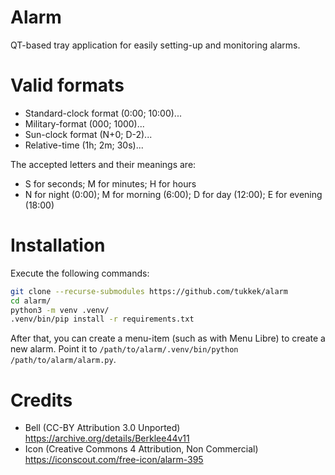# Alarm
QT-based tray application for easily setting-up and monitoring alarms. 

# Valid formats
* Standard-clock format (0:00; 10:00)...
* Military-format (000; 1000)...
* Sun-clock format (N+0; D-2)...
* Relative-time (1h; 2m; 30s)...

The accepted letters and their meanings are:
* S for seconds; M for minutes; H for hours
* N for night (0:00); M for morning (6:00); D for day (12:00); E for evening (18:00)

# Installation
Execute the following commands:
~~~sh
git clone --recurse-submodules https://github.com/tukkek/alarm
cd alarm/
python3 -m venv .venv/
.venv/bin/pip install -r requirements.txt
~~~

After that, you can create a menu-item (such as with Menu Libre) to create a new alarm. Point it to `/path/to/alarm/.venv/bin/python /path/to/alarm/alarm.py`.

# Credits
* Bell (CC-BY Attribution 3.0 Unported) https://archive.org/details/Berklee44v11
* Icon (Creative Commons 4 Attribution, Non Commercial) https://iconscout.com/free-icon/alarm-395
